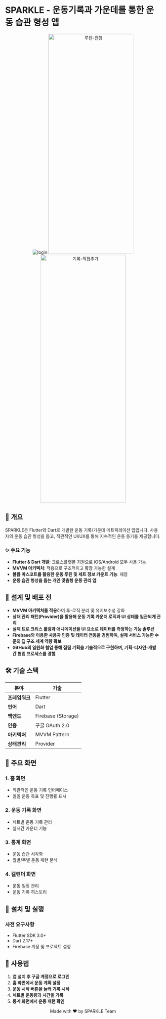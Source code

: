 # SPARKLE - 운동기록과 가운데를 통한 운동 습관 형성 앱

<div align="center">

![login](https://github.com/user-attachments/assets/5f3b85d1-d604-4109-bb33-444d5cec7b2a)
<img width="275" height="712" alt="루틴-진행" src="https://github.com/user-attachments/assets/5ca4768a-f9c9-48ea-ba58-b9c4d7cfedb0" />
<img width="275" height="803" alt="기록-직접추가" src="https://github.com/user-attachments/assets/5115fc93-205b-4f05-99cb-9adf7f748a17" />




</div>


## 📱 개요

SPARKLE은 Flutter와 Dart로 개발한 운동 기록/가운데 메트릭레이션 앱입니다. 사용자의 운동 습관 형성을 돕고, 직관적인 UI/UX를 통해 지속적인 운동 동기를 제공합니다.

### ✨ 주요 기능

- **Flutter & Dart 개발**: 크로스플랫폼 지원으로 iOS/Android 모두 사용 가능
- **MVVM 아키텍처**: 적용으로 구조적이고 확장 가능한 설계
- **볼륨 마스코트를 활용한 운동 루틴 및 세트 정보 카운트 기능**: 재정
- **운동 습관 형성을 돕는 개인 맞춤형 운동 관리 앱**

## 🎯 설계 및 배포 전

- **MVVM 아키텍처를 적용**하여 투-로직 분리 및 유지보수성 강화
- **상태 관리 패턴(Provider)을 활용해 운동 기록 카운더 로직과 UI 상태를 일관되게 관리**
- **실제 트로 크리스 롤링과 애니메이션을 UI 요소로 데이터를 측정하는 기능 솔루션**
- **Firebase와 이용한 사용자 인증 및 데이터 연동을 경험하여, 실제 서비스 가능한 수준의 딥 구조 세계 역량 확보**
- **GitHub의 일원화 협업 통해 집팀 기획을 기술적으로 구현하며, 기획-디자인-개발 간 협업 프로세스를 경험**

## 🛠 기술 스택

| 분야 | 기술 |
|------|------|
| **프레임워크** | Flutter |
| **언어** | Dart |
| **백엔드** | Firebase (Storage) |
| **인증** | 구글 OAuth 2.0 |
| **아키텍처** | MVVM Pattern |
| **상태관리** | Provider |

## 📱 주요 화면

### 1. 홈 화면
- 직관적인 운동 기록 인터페이스
- 일일 운동 목표 및 진행률 표시

### 2. 운동 기록 화면
- 세트별 운동 기록 관리
- 실시간 카운터 기능

### 3. 통계 화면
- 운동 습관 시각화
- 월별/주별 운동 패턴 분석

### 4. 캘린더 화면
- 운동 일정 관리
- 운동 기록 히스토리

## 🚀 설치 및 실행

### 사전 요구사항
- Flutter SDK 3.0+
- Dart 2.17+
- Firebase 계정 및 프로젝트 설정


## 📱 사용법

1. **앱 설치 후 구글 계정으로 로그인**
2. **홈 화면에서 운동 계획 설정**
3. **운동 시작 버튼을 눌러 기록 시작**
4. **세트별 운동량과 시간을 기록**
5. **통계 화면에서 운동 패턴 확인**

<div align="center">
  Made with ❤️ by SPARKLE Team
</div>
